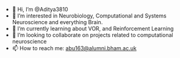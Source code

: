 - 👋 Hi, I’m @Aditya3810
- 👀 I’m interested in Neurobiology, Computational and Systems Neuroscience and everything Brain.
- 🌱 I’m currently learning about VOR, and Reinforcement Learning
- 💞️ I’m looking to collaborate on projects related to computational neuroscience
- 📫 How to reach me: abu163@alumni.bham.ac.uk

<!---
Aditya3810/Aditya3810 is a ✨ special ✨ repository because its `README.md` (this file) appears on your GitHub profile.
You can click the Preview link to take a look at your changes.
--->
